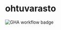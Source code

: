 # ohtuvarasto
![GHA workflow badge](https://github.com/<OWNER>/<REPOSITORY>/workflows/<WORKFLOW_NAME>/badge.svg)
